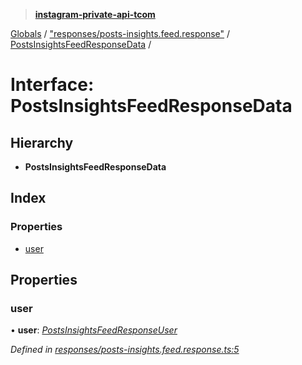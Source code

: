> **[instagram-private-api-tcom](../README.md)**

[Globals](../README.md) / ["responses/posts-insights.feed.response"](../modules/_responses_posts_insights_feed_response_.md) / [PostsInsightsFeedResponseData](_responses_posts_insights_feed_response_.postsinsightsfeedresponsedata.md) /

# Interface: PostsInsightsFeedResponseData

## Hierarchy

* **PostsInsightsFeedResponseData**

## Index

### Properties

* [user](_responses_posts_insights_feed_response_.postsinsightsfeedresponsedata.md#user)

## Properties

###  user

• **user**: *[PostsInsightsFeedResponseUser](_responses_posts_insights_feed_response_.postsinsightsfeedresponseuser.md)*

*Defined in [responses/posts-insights.feed.response.ts:5](https://github.com/cuonglnhust/instagram-private-api-tcom/blob/3e16058/src/responses/posts-insights.feed.response.ts#L5)*